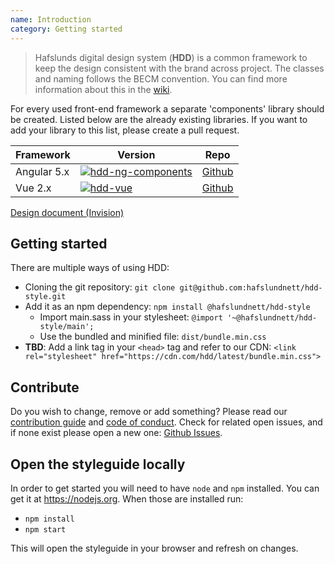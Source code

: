```yaml
---
name: Introduction
category: Getting started
---
```


> Hafslunds digital design system (**HDD**) is a common framework to keep the design consistent with the brand across project. The classes and naming follows the BECM convention. You can find more information about this in the [wiki](https://github.com/hafslundnett/hdd-style/wiki/Naming-guidelines).

For every used front-end framework a separate 'components' library should be created. Listed below are the already existing libraries. If you want to add your library to this list, please create a pull request.

| Framework     | Version       | Repo          |
| ------------- | ------------- | ------------- |
| Angular 5.x | [![hdd-ng-components](https://img.shields.io/npm/v/@hafslundnett/hdd-ng-components.svg)](https://www.npmjs.com/package/@hafslundnett/hdd-ng-components)  | [Github](https://www.npmjs.com/package/@hafslundnett/hdd-ng-components) |
| Vue 2.x | [![hdd-vue](https://img.shields.io/npm/v/@hafslundnett/hdd-vue.svg)](https://www.npmjs.com/package/@hafslundnett/hdd-vue) | [Github](https://www.npmjs.com/package/@hafslundnett/hdd-vue) | 

[Design document (Invision)](https://computas.invisionapp.com/share/NFISX8VGZ5Q#)

## Getting started

There are multiple ways of using HDD:
* Cloning the git repository: `git clone git@github.com:hafslundnett/hdd-style.git`
* Add it as an npm dependency: `npm install @hafslundnett/hdd-style`
  * Import main.sass in your stylesheet: `@import '~@hafslundnett/hdd-style/main';`
  * Use the bundled and minified file: `dist/bundle.min.css`
* **TBD**: Add a link tag in your `<head>` tag and refer to our CDN: `<link rel="stylesheet" href="https://cdn.com/hdd/latest/bundle.min.css">`



## Contribute
Do you wish to change, remove or add something? Please read our [contribution guide](./CONTRIBUTING.md) and [code of conduct](./CODE_OF_CONDUCT.md). Check for related open issues, and if none exist please open a new one: [Github Issues](https://github.com/hafslundnett/hdd-style/issues/new).

## Open the styleguide locally

In order to get started you will need to have `node` and `npm` installed. You can get it at https://nodejs.org. When those are installed run:

* `npm install`
* `npm start`

This will open the styleguide in your browser and refresh on changes.